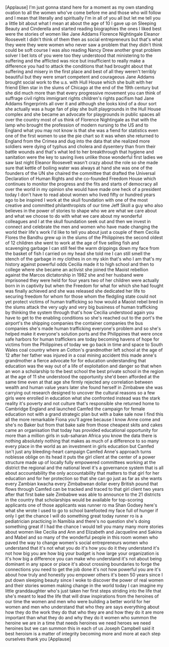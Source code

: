 
[Applause]
I&#39;m just gonna stand here for a moment
as my own standing ovation to all the
women who&#39;ve come before me and those
who will follow and I mean that
literally and spiritually I&#39;m in all of
you all but let me tell you a little bit
about what I mean at about the age of 10
I gave up on Sleeping Beauty and
Cinderella and started reading
biographies the ones I liked best were
the stories of women like Jane Addams
Florence Nightingale Eleanor Roosevelt I
didn&#39;t think of them then as social
entrepreneurs but that&#39;s what they were
they were women who never saw a problem
that they didn&#39;t think could be soft
course I was also reading Nancy Drew
another great problem solver
I bet lots of you were too they
understood that ministering to the
suffering and the afflicted was nice but
insufficient to really make a difference
you had to attack the conditions that
had brought about that suffering and
misery in the first place and best of
all they weren&#39;t terribly beautiful but
they were smart competent and courageous
Jane Addams brought social work to the
u.s. with Hull House which she built
with her friend Ellen star in the slums
of Chicago at the end of the 19th
century but she did much more than that
every progressive movement you can think
of suffrage civil rights immigrant
rights children&#39;s rights pacifism had
Jane Addams fingerprints all over it and
although she looks kind of a dour sort
she actually was a huge fan of play she
built playgrounds in the Hull House
complex and she became an advocate for
playgrounds in public spaces all over
the country most of us think of Florence
Nightingale as that
with the lamp who brought the profession
of modern nursing to the US and to
England what you may not know is that
she was a fiend for statistics even one
of the first women to use the pie chart
so it was when she returned to England
from the Crimea and dug into the data
that she realized more soldiers were
dying of typhus and cholera and
dysentery than from their battle wounds
and that&#39;s what led to her breakthrough
that hygiene and sanitation were the key
to saving lives unlike those wonderful
first ladies we saw last night Eleanor
Roosevelt wasn&#39;t crazy about the role so
she made sure that kettle of boiling
water was always at hand she was one of
the founders of the UN she chaired the
committee that drafted the Universal
Declaration of Human Rights and she
co-founded Freedom House which continues
to monitor the progress and the fits and
starts of democracy all over the world
in my opinion she would have made one
heck of a president today I don&#39;t have
to read about women who lived fifty or
hundred years ago to be inspired I work
at the skull foundation with one of the
most creative and committed
philanthropists of our time Jeff Skoll a
guy who also believes in the power of
stories to shape who we are what we care
about and what we choose to do with what
we care about my wonderful colleagues
and I at the skull foundation seek out
and then we invest in connect and
celebrate the men and women who have
made changing the world their life&#39;s
work I&#39;d like to tell you about just a
couple of them
Cecilia Flores the Bandhu grew up in the
slums of the Philippines the second
oldest of 12 children she went to work
at the age of five selling fish and
scavenging garbage
I can still feel the warm drippings down
my face from the basket of fish I
carried on my head she told me I can
still smell the stench of the garbage in
my clothes in on my skin that&#39;s who I am
that&#39;s my history against powerful odds
Cecilia made it to high school and then
to college where she became an activist
she joined the Maoist rebellion against
the Marcos dictatorship in 1982 she and
her husband were imprisoned they were
held for four years two of her children
were actually born in in captivity but
when the Freedom for what for which she
had fought was finally achieved and she
was released she dedicated her life to
securing freedom for whom for those whom
the fledgling state could not yet
protect victims of human trafficking so
how would a Maoist rebel bred in the
slums attack the very ugly and very big
business of human trafficking by
thinking the system through
that&#39;s how Cecilia understood again you
have to get to the enabling conditions
so she&#39;s reached out to the port&#39;s the
airport&#39;s the shipping companies the
container companies the bus companies
she&#39;s made human trafficking everyone&#39;s
problem and so she&#39;s helped make it
everyone&#39;s solution ports and the
Philippines that were once safe harbors
for human traffickers are today
becoming havens of hope for victims from
the Philippines of today we go back in
time and space to South Wales coal
country where an Cotton&#39;s grandmother
left school at the age of 12 after her
father was injured in a coal mining
accident this made anne&#39;s grandmother a
fierce advocate for for education
understanding that education was the way
out of a life of exploitation and danger
so that when an won a scholarship to the
best school the best private school in
the region at the age of 11 she
understood the
opportunity she&#39;d been afforded at the
same time even at that age she firmly
rejected any correlation between wealth
and human value years later she found
herself in Zimbabwe she was carrying out
research designed to uncover the
cultural reasons so a few girls were
enrolled in education what she
confronted instead was the stark reality
it&#39;s poverty and not culture that&#39;s
responsible she returned home to
Cambridge England and launched Camfed
the campaign for female education not
with a grand strategic plan but with a
bake sale now I find this all the more
remarkable Fiona you&#39;ll agree because I
know Anne come and she&#39;s no Baker but
from that bake sale from those cheapest
skits and cakes came an organisation
that today has provided educational
opportunity for more than a million
girls in sub-saharan Africa you know the
data there is nothing absolutely nothing
that makes as much of a difference to so
many every place in the world as an
investment in girls education but Camfed
isn&#39;t just any bleeding-heart campaign
Camfed Anne&#39;s approach turns noblesse
oblige on its head it puts the girl
client at the center of a power
structure made up of locally fully
empowered committees working at the
district the regional and the national
level it&#39;s a governance system that is
all about accountability the only
accountability that matters to that girl
for her education and for her protection
so that she can go just as far as she
wants every Zambian kwacha every
Zimbabwean dollar every British pound
that flows through Camfed can be tracked
and traced to that girl client two years
after that first bake sale
Zimbabwe was able to announce to the 21
districts in the country that
scholarships would be available for
top-scoring
applicants one of those applicants was
runner ro ma Shan Godsey here&#39;s what she
wrote I used to go to school barefooted
my face full of hunger if only I get the
chance I will do something great today
runner ro is a pediatrician practicing
in Namibia and there&#39;s no question she&#39;s
doing something great if I had the
chance I would tell you many many more
stories about women like Cecilia and Ann
and Elizabeth and Jacqueline and Sakina
and Mabel and so many of the wonderful
people in this room women who paved the
way to change women&#39;s social
entrepreneurs women who understand that
it&#39;s not what you do it&#39;s how you do it
they understand it&#39;s not how big you are
how big your budget is how large your
organization is it&#39;s how big a
difference you can make who understand
it&#39;s not about being dominant in any
space or place it&#39;s about crossing
boundaries to forge the connections you
need to get the job done it&#39;s not how
powerful you are it&#39;s about how truly
and honestly you empower others it&#39;s
been 50 years since I put down sleeping
beauty since I woke to discover the
power of real women and their stories
women making change in the world today I
can imagine my little granddaughter
who&#39;s just taken her first steps
striding into the life that she&#39;s meant
to lead the life that will draw
inspirations from the heroines of our
time the women and men who were building
a better world
for her women and men who understand
that who they are says everything about
how they do the work they do that who
they are and how they do it are more
important than what they do and why they
do it women who summon the heroine we
are in a time that needs heroines we
need heroes we need heroines but we can
summon this in each of us Joseph
Campbell said it best heroism is a
matter of integrity becoming more and
more at each step ourselves thank you
[Applause]
